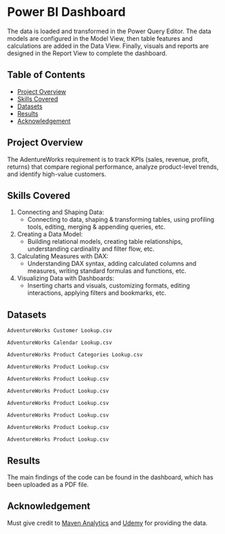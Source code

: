 # Power BI Dashboard
The data is loaded and transformed in the Power Query Editor. The data models are configured in the Model View, then table features and calculations are added in the Data View. Finally, visuals and reports are designed in the Report View to complete the dashboard.

## Table of Contents
- [Project Overview](#project-overview)
- [Skills Covered](#skills-covered)
- [Datasets](#datasets)
- [Results](#results)
- [Acknowledgement](#acknowledgement)

## Project Overview
The AdentureWorks requirement is to track KPIs (sales, revenue, profit, returns) that compare regional performance, analyze product-level trends, and identify high-value customers.

## Skills Covered
1. Connecting and Shaping Data: 
   - Connecting to data, shaping & transforming tables, using profiling tools, editing, merging & appending queries, etc.
2. Creating a Data Model: 
   - Building relational models, creating table relationships, understanding cardinality and filter flow, etc.
3. Calculating Measures with DAX: 
   - Understanding DAX syntax, adding calculated columns and measures, writing standard formulas and functions, etc.
4. Visualizing Data with Dashboards: 
   - Inserting charts and visuals, customizing formats, editing interactions, applying filters and bookmarks, etc.

## Datasets
`AdventureWorks Customer Lookup.csv`

`AdventureWorks Calendar Lookup.csv`

`AdventureWorks Product Categories Lookup.csv`

`AdventureWorks Product Lookup.csv`

`AdventureWorks Product Lookup.csv`

`AdventureWorks Product Lookup.csv`

`AdventureWorks Product Lookup.csv`

`AdventureWorks Product Lookup.csv`

`AdventureWorks Product Lookup.csv`

`AdventureWorks Product Lookup.csv`

## Results
The main findings of the code can be found in the dashboard, which has been uploaded as a PDF file.

## Acknowledgement
Must give credit to [Maven Analytics](https://www.mavenanalytics.io/) and [Udemy](https://www.udemy.com/) for providing the data.
